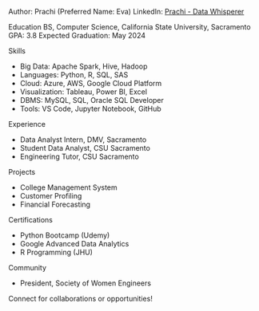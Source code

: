 Author: Prachi (Preferred Name: Eva)
LinkedIn: [Prachi - Data Whisperer](https://www.linkedin.com/in/prachi-datawhisperer/)

Education
BS, Computer Science, California State University, Sacramento
GPA: 3.8
Expected Graduation: May 2024

Skills
- Big Data: Apache Spark, Hive, Hadoop
- Languages: Python, R, SQL, SAS
- Cloud: Azure, AWS, Google Cloud Platform
- Visualization: Tableau, Power BI, Excel
- DBMS: MySQL, SQL, Oracle SQL Developer
- Tools: VS Code, Jupyter Notebook, GitHub

Experience
- Data Analyst Intern, DMV, Sacramento
- Student Data Analyst, CSU Sacramento
- Engineering Tutor, CSU Sacramento

Projects
- College Management System
- Customer Profiling
- Financial Forecasting

Certifications
- Python Bootcamp (Udemy)
- Google Advanced Data Analytics
- R Programming (JHU)

Community
- President, Society of Women Engineers

Connect for collaborations or opportunities!
<!---
pprachi15/pprachi15 is a ✨ special ✨ repository because its `README.md` (this file) appears on your GitHub profile.
You can click the Preview link to take a look at your changes.
--->
